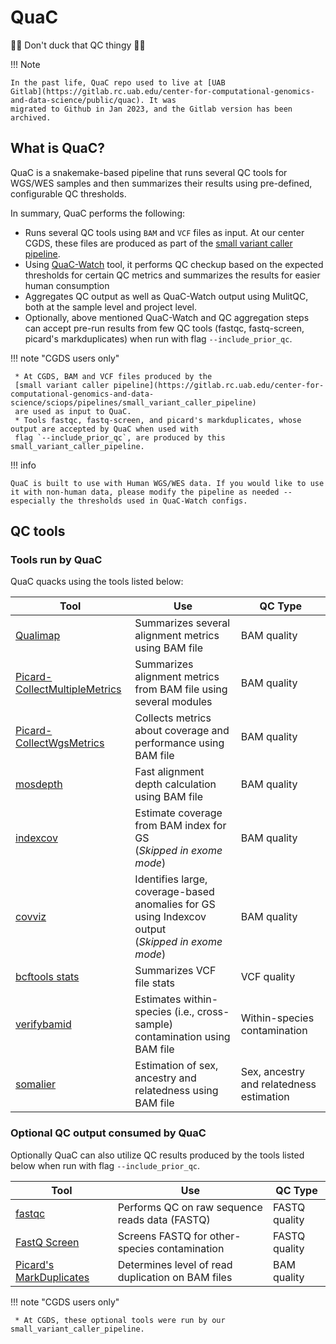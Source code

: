 # QuaC

🦆🦆 Don't duck that QC thingy 🦆🦆


!!! Note

    In the past life, QuaC repo used to live at [UAB
    Gitlab](https://gitlab.rc.uab.edu/center-for-computational-genomics-and-data-science/public/quac). It was
    migrated to Github in Jan 2023, and the Gitlab version has been archived.


## What is QuaC?

QuaC is a snakemake-based pipeline that runs several QC tools for WGS/WES samples and then summarizes their results
using pre-defined, configurable QC thresholds.

In summary, QuaC performs the following:

- Runs several QC tools using `BAM` and `VCF` files as input. At our center CGDS, these files are produced as part of
  the [small variant caller
  pipeline](https://gitlab.rc.uab.edu/center-for-computational-genomics-and-data-science/sciops/pipelines/small_variant_caller_pipeline).
- Using [QuaC-Watch](./quac_watch.md) tool, it performs QC checkup based on the expected thresholds for certain QC metrics and summarizes
  the results for easier human consumption
- Aggregates QC output as well as QuaC-Watch output using MulitQC, both at the sample level and project level.
- Optionally, above mentioned QuaC-Watch and QC aggregation steps can accept pre-run results from few QC tools (fastqc,
   fastq-screen, picard's markduplicates) when run with flag `--include_prior_qc`. 


!!! note "CGDS users only"

     * At CGDS, BAM and VCF files produced by the 
     [small variant caller pipeline](https://gitlab.rc.uab.edu/center-for-computational-genomics-and-data-science/sciops/pipelines/small_variant_caller_pipeline) 
     are used as input to QuaC.
     * Tools fastqc, fastq-screen, and picard's markduplicates, whose output are accepted by QuaC when used with 
     flag `--include_prior_qc`, are produced by this small_variant_caller_pipeline.

!!! info

    QuaC is built to use with Human WGS/WES data. If you would like to use it with non-human data, please modify the pipeline as needed -- especially the thresholds used in QuaC-Watch configs.


## QC tools 

### Tools run by QuaC

QuaC quacks using the tools listed below:

| Tool                                                                                                                       | Use                                                                                                     | QC Type                                  |
| -------------------------------------------------------------------------------------------------------------------------- | ------------------------------------------------------------------------------------------------------- | ---------------------------------------- |
| [Qualimap](http://qualimap.conesalab.org/)                                                                                 | Summarizes several alignment metrics using BAM file                                                     | BAM quality                              |
| [Picard-CollectMultipleMetrics](https://broadinstitute.github.io/picard/command-line-overview.html#CollectMultipleMetrics) | Summarizes alignment metrics from BAM file using several modules                                        | BAM quality                              |
| [Picard-CollectWgsMetrics](https://broadinstitute.github.io/picard/command-line-overview.html#CollectWgsMetrics)           | Collects metrics about coverage and performance using BAM file                                          | BAM quality                              |
| [mosdepth](https://github.com/brentp/mosdepth)                                                                             | Fast alignment depth calculation using BAM file                                                         | BAM quality                              |
| [indexcov](https://github.com/brentp/goleft/tree/master/indexcov)                                                          | Estimate coverage from BAM index for GS <br />(*Skipped in exome mode*)                                 | BAM quality                              |
| [covviz](https://github.com/brwnj/covviz)                                                                                  | Identifies large, coverage-based anomalies for GS using Indexcov output <br />(*Skipped in exome mode*) | BAM quality                              |
| [bcftools stats](https://samtools.github.io/bcftools/bcftools.html#stats)                                                  | Summarizes VCF file stats                                                                               | VCF quality                              |
| [verifybamid](https://github.com/Griffan/VerifyBamID)                                                                      | Estimates within-species (i.e., cross-sample) contamination using BAM file                              | Within-species contamination             |
| [somalier](https://github.com/brentp/somalier)                                                                             | Estimation of sex, ancestry and relatedness using BAM file                                              | Sex, ancestry and relatedness estimation |


### Optional QC output consumed by QuaC

Optionally QuaC can also utilize QC results produced by the tools listed below when run with flag `--include_prior_qc`.


| Tool                                                                                                         | Use                                               | QC Type       |
| ------------------------------------------------------------------------------------------------------------ | ------------------------------------------------- | ------------- |
| [fastqc](https://www.bioinformatics.babraham.ac.uk/projects/fastqc/)                                         | Performs QC on raw sequence reads data (FASTQ)    | FASTQ quality |
| [FastQ Screen](https://www.bioinformatics.babraham.ac.uk/projects/fastq_screen/)                             | Screens FASTQ for other-species contamination     | FASTQ quality |
| [Picard's MarkDuplicates](https://broadinstitute.github.io/picard/command-line-overview.html#MarkDuplicates) | Determines level of read duplication on BAM files | BAM quality   |


!!! note "CGDS users only"

     * At CGDS, these optional tools were run by our small_variant_caller_pipeline.


